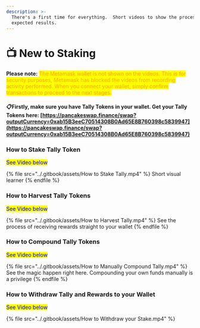 ```yaml
---
description: >-
  There's a first time for everything.  Short videos to show the process and
  expected results.
---
```


# 📺 New to Staking

**Please note:**  <mark style="color:orange;">The Metamask wallet is not shown on the videos.  This is for security purposes, Metamask has blocked the videos from recording activity performed.  When you connect your wallet, simply confirm transactions to proceed to the next stages.</mark>

#### 📋Firstly, make sure you have Tally Tokens in your wallet.  Get your Tally Tokens here: [https://pancakeswap.finance/swap?outputCurrency=0xab15B3eeC70514308B0Ad65E8B760398c5839947](https://pancakeswap.finance/swap?outputCurrency=0xab15B3eeC70514308B0Ad65E8B760398c5839947)

### How to Stake Tally Token

<mark style="color:blue;">See Video below</mark>

{% file src="../.gitbook/assets/How to Stake Tally.mp4" %}
Short visual learner
{% endfile %}

### How to Harvest Tally Tokens

<mark style="color:blue;">See Video below</mark>

{% file src="../.gitbook/assets/How to Harvest Tally.mp4" %}
See the process of receiving rewards straight to your wallet
{% endfile %}

### How to Compound Tally Tokens

<mark style="color:blue;">See Video below</mark>

{% file src="../.gitbook/assets/How to Manually Compound Tally.mp4" %}
See the magic happen right here. Compounding your own funds manually is a privilege&#x20;
{% endfile %}

### How to Withdraw Tally and Rewards to your Wallet

<mark style="color:blue;">See Video below</mark>

{% file src="../.gitbook/assets/How to Withdraw your Stake.mp4" %}
